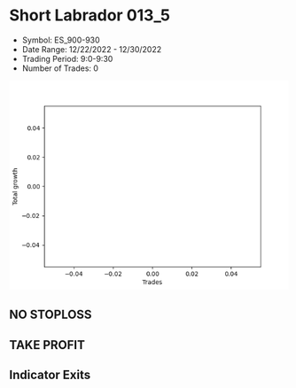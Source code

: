 # Short Labrador 013_5 
- Symbol: ES_900-930
- Date Range: 12/22/2022 - 12/30/2022
- Trading Period: 9:0-9:30
- Number of Trades: 0

![Plot](ShortLabrador013_5ES_900-930.png)
## NO STOPLOSS














## TAKE PROFIT











## Indicator Exits

